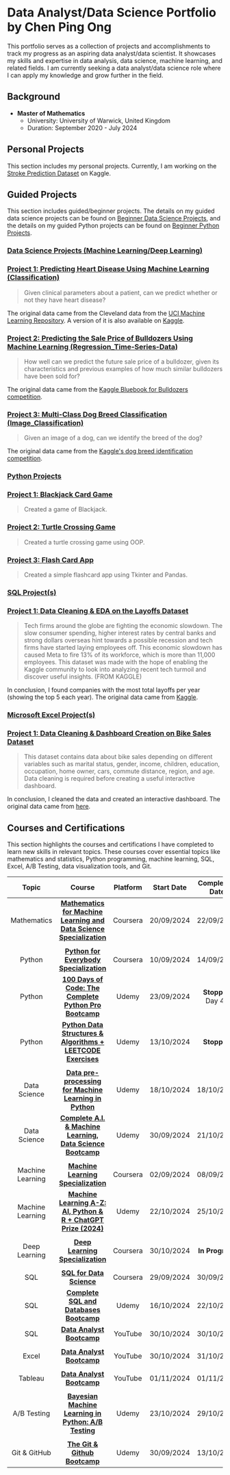 # Data Analyst/Data Science Portfolio by Chen Ping Ong
This portfolio serves as a collection of projects and accomplishments to track my progress as an aspiring data analyst/data scientist. It showcases my skills and expertise in data analysis, data science, machine learning, and related fields. I am currently seeking a data analyst/data science role where I can apply my knowledge and grow further in the field.

## Background
- **Master of Mathematics**  
  - University: University of Warwick, United Kingdom  
  - Duration: September 2020 - July 2024

## Personal Projects
This section includes my personal projects. Currently, I am working on the [Stroke Prediction Dataset](https://www.kaggle.com/datasets/fedesoriano/stroke-prediction-dataset) on Kaggle.

## Guided Projects
This section includes guided/beginner projects. The details on my guided data science projects can be found on [Beginner Data Science Projects](https://github.com/CP-Ong/beginner-projects-data-science), and the details on my guided Python projects can be found on [Beginner Python Projects](https://github.com/CP-Ong/beginner-projects-python).

### <ins>Data Science Projects (Machine Learning/Deep Learning)</ins>
### [Project 1: Predicting Heart Disease Using Machine Learning (Classification)](https://github.com/CP-Ong/beginner-projects-data-science/tree/f05cfb090dfeb2adfc6d1d2ae54873b495255ab9/Classification_Heart-Disease)
  > Given clinical parameters about a patient, can we predict whether or not they have heart disease?

The original data came from the Cleveland data from the [UCI Machine Learning Repository](https://archive.ics.uci.edu/dataset/45/heart+disease).
A version of it is also available on [Kaggle](https://www.kaggle.com/datasets/redwankarimsony/heart-disease-data).

### [Project 2: Predicting the Sale Price of Bulldozers Using Machine Learning (Regression_Time-Series-Data)](https://github.com/CP-Ong/beginner-projects-data-science/tree/f05cfb090dfeb2adfc6d1d2ae54873b495255ab9/Regression_Bulldozer-Price)
  > How well can we predict the future sale price of a bulldozer, given its characteristics and previous examples of how much similar bulldozers have been sold for?

The original data came from the [Kaggle Bluebook for Bulldozers competition](https://www.kaggle.com/competitions/bluebook-for-bulldozers/data).

### [Project 3: Multi-Class Dog Breed Classification (Image_Classification)](https://github.com/CP-Ong/beginner-projects-data-science/tree/f05cfb090dfeb2adfc6d1d2ae54873b495255ab9/Image-Classification_Dog-Vision)
  > Given an image of a dog, can we identify the breed of the dog?

The original data came from the [Kaggle's dog breed identification competition](https://www.kaggle.com/c/dog-breed-identification/data).

### <ins>Python Projects</ins>
### [Project 1: Blackjack Card Game](https://github.com/CP-Ong/beginner-projects-python/tree/3050f4be5759b283307d1de0580f85ab9f730d1f/Project1_Blackjack-Game)
  > Created a game of Blackjack.
### [Project 2: Turtle Crossing Game](https://github.com/CP-Ong/beginner-projects-python/tree/3050f4be5759b283307d1de0580f85ab9f730d1f/Project2_Turtle-Crossing-Game)
  > Created a turtle crossing game using OOP.
### [Project 3: Flash Card App](https://github.com/CP-Ong/beginner-projects-python/tree/3050f4be5759b283307d1de0580f85ab9f730d1f/Project3_Flash-Card-App)
  > Created a simple flashcard app using Tkinter and Pandas.

### <ins>SQL Project(s)</ins>
### [Project 1: Data Cleaning & EDA on the Layoffs Dataset](SQL/Layoffs-Dataset)
  > Tech firms around the globe are fighting the economic slowdown. The slow consumer spending, higher interest rates by central banks and strong dollars overseas hint towards a possible recession
  > and tech firms have started laying employees off. This economic slowdown has caused Meta to fire 13% of its workforce, which is more than 11,000 employees.
  > This dataset was made with the hope of enabling the Kaggle community to look into analyzing recent tech turmoil and discover useful insights. (FROM KAGGLE)

In conclusion, I found companies with the most total layoffs per year (showing the top 5 each year).
The original data came from [Kaggle](https://www.kaggle.com/datasets/swaptr/layoffs-2022).

### <ins>Microsoft Excel Project(s)</ins>
### [Project 1: Data Cleaning & Dashboard Creation on Bike Sales Dataset](Excel/Bike-Sales-Dataset)
  > This dataset contains data about bike sales depending on different variables such as marital status, gender, income, children, education, occupation, home owner, cars, commute distance, region, and age.
  > Data cleaning is required before creating a useful interactive dashboard.

In conclusion, I cleaned the data and created an interactive dashboard.
The original data came from [here](https://github.com/AlexTheAnalyst/Excel-Tutorial/blob/main/Excel%20Project%20Dataset.xlsx).

## Courses and Certifications
This section highlights the courses and certifications I have completed to learn new skills in relevant topics. These courses cover essential topics like mathematics and statistics, Python programming, machine learning, SQL, Excel, A/B Testing, data visualization tools, and Git.

| Topic  | Course | Platform | Start Date | Completion Date |
| :---: | :---: | :---: | :---: | :---: |
| Mathematics | **[Mathematics for Machine Learning and Data Science Specialization](https://www.coursera.org/account/accomplishments/specialization/KRUFN4LE739W)** | Coursera | 20/09/2024 | 22/09/2024 |
|  |  |  |  |  |  
| Python | **[Python for Everybody Specialization](https://www.coursera.org/account/accomplishments/specialization/DIRJ3WEMJMCL)** | Coursera | 10/09/2024 | 14/09/2024 |
| Python | **[100 Days of Code: The Complete Python Pro Bootcamp](https://www.udemy.com/course/100-days-of-code/)** | Udemy | 23/09/2024 | **Stopped** Day 40 |
| Python | **[Python Data Structures & Algorithms + LEETCODE Exercises](https://www.udemy.com/course/data-structures-algorithms-python/)** | Udemy | 13/10/2024 | **Stopped** |
|  |  |  |  |  | 
| Data Science | **[Data pre-processing for Machine Learning in Python](https://www.udemy.com/certificate/UC-bdb16464-e20f-4849-a01b-c49639c3990e/)** | Udemy | 18/10/2024 | 18/10/2024 |
| Data Science | **[Complete A.I. & Machine Learning, Data Science Bootcamp](https://www.udemy.com/certificate/UC-e08a862d-5ace-4257-9d54-6b054c880324/)** | Udemy | 30/09/2024 | 21/10/2024 |
|  |  |  |  |  |  
| Machine Learning | **[Machine Learning Specialization](https://www.coursera.org/account/accomplishments/specialization/61HRDL8VJDBW)** | Coursera | 02/09/2024 | 08/09/2024 |
| Machine Learning | **[Machine Learning A-Z: AI, Python & R + ChatGPT Prize (2024)](https://www.udemy.com/certificate/UC-223ac634-676b-43fc-896a-2d13b350e1ca/)** | Udemy | 22/10/2024 | 25/10/2024 |
|  |  |  |  |  |
| Deep Learning | **[Deep Learning Specialization](https://www.coursera.org/specializations/deep-learning)** | Coursera | 30/10/2024 | **In Progress** |
|  |  |  |  |  |
| SQL | **[SQL for Data Science](https://www.coursera.org/account/accomplishments/verify/CNBRJI413BWZ)** | Coursera | 29/09/2024 | 30/09/2024 |
| SQL | **[Complete SQL and Databases Bootcamp](https://www.udemy.com/certificate/UC-c9f2d086-3d38-4cdc-9e59-2f70e7171d81/)** | Udemy | 16/10/2024 | 22/10/2024 |
| SQL | **[Data Analyst Bootcamp](https://www.youtube.com/playlist?list=PLUaB-1hjhk8FE_XZ87vPPSfHqb6OcM0cF)** | YouTube | 30/10/2024 | 30/10/2024 |
|  |  |  |  |  |  
| Excel | **[Data Analyst Bootcamp](https://www.youtube.com/playlist?list=PLUaB-1hjhk8FE_XZ87vPPSfHqb6OcM0cF)** | YouTube | 30/10/2024 | 31/10/2024 |
|  |  |  |  |  |   
| Tableau | **[Data Analyst Bootcamp](https://www.youtube.com/playlist?list=PLUaB-1hjhk8FE_XZ87vPPSfHqb6OcM0cF)** | YouTube | 01/11/2024 | 01/11/2024 |
|  |  |  |  |  |  
| A/B Testing | **[Bayesian Machine Learning in Python: A/B Testing](https://www.udemy.com/certificate/UC-b1d01db5-36da-4649-877c-432f1cec6fa9/)** | Udemy | 23/10/2024 | 29/10/2024 |
|  |  |  |  |  | 
| Git & GitHub | **[The Git & Github Bootcamp](https://www.udemy.com/certificate/UC-9055dd29-5480-44d9-9543-a31450e14468/)** | Udemy | 30/09/2024 | 13/10/2024 |
